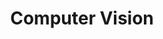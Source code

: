 ---
type: category
layout: archive
author_profile: true
permalink: /categories/computer-vision
taxonomy: Computer Vision
title: "Computer Vision"
header:
  og_image: /assets/images/website_feature_image.png
  overlay_image: /assets/images/header-image-4.png
  caption: Copyright © Matthew Burruss
search: true
---